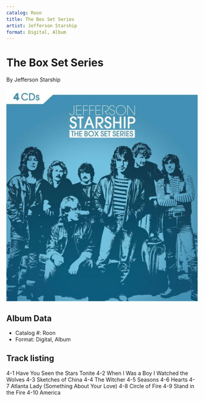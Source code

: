 ```yaml
---
catalog: Roon
title: The Box Set Series
artist: Jefferson Starship
format: Digital, Album
---
```


# The Box Set Series

By Jefferson Starship

![](../../assets/albumcovers/Jefferson_Starship-The_Box_Set_Series.png)

## Album Data

- Catalog #: Roon
- Format: Digital, Album


## Track listing


4-1 Have You Seen the Stars Tonite
4-2 When I Was a Boy I Watched the Wolves
4-3 Sketches of China
4-4 The Witcher
4-5 Seasons
4-6 Hearts
4-7 Atlanta Lady (Something About Your Love)
4-8 Circle of Fire
4-9 Stand in the Fire
4-10 America

